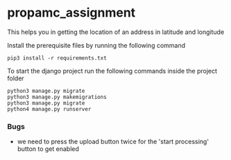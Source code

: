 # propamc_assignment
This helps you in getting the location of an address in latitude and longitude

Install the prerequisite files by running the following command
```
pip3 install -r requirements.txt
```

To start the django project run the following commands inside the project folder
```
python3 manage.py migrate
python3 manage.py makemigrations
python3 manage.py migrate
python4 manage.py runserver
```

### Bugs
- we need to press the upload button twice for the 'start processing' button to get enabled
